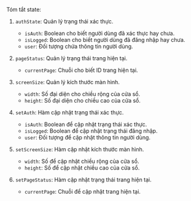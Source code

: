 Tóm tắt state:
1. `authState`: Quản lý trạng thái xác thực.
    - `isAuth`: Boolean cho biết người dùng đã xác thực hay chưa.
    - `isLogged`: Boolean cho biết người dùng đã đăng nhập hay chưa.
    - `user`: Đối tượng chứa thông tin người dùng.

2. `pageStatus`: Quản lý trạng thái trang hiện tại.
    - `currentPage`: Chuỗi cho biết ID trang hiện tại.

3. `screenSize`: Quản lý kích thước màn hình.
    - `width`: Số đại diện cho chiều rộng của cửa sổ.
    - `height`: Số đại diện cho chiều cao của cửa sổ.

4. `setAuth`: Hàm cập nhật trạng thái xác thực.
    - `isAuth`: Boolean để cập nhật trạng thái xác thực.
    - `isLogged`: Boolean để cập nhật trạng thái đăng nhập.
    - `user`: Đối tượng để cập nhật thông tin người dùng.

5. `setScreenSize`: Hàm cập nhật kích thước màn hình.
    - `width`: Số để cập nhật chiều rộng của cửa sổ.
    - `height`: Số để cập nhật chiều cao của cửa sổ.

6. `setPageStatus`: Hàm cập nhật trạng thái trang hiện tại.
    - `currentPage`: Chuỗi để cập nhật trang hiện tại.